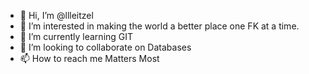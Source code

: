 - 👋 Hi, I’m @llleitzel
- 👀 I’m interested in making the world a better place one FK at a time.
- 🌱 I’m currently learning GIT
- 💞️ I’m looking to collaborate on Databases
- 📫 How to reach me Matters Most
<!---
llleitzel/llleitzel is a ✨ special ✨ repository because its `README.md` (this file) appears on your GitHub profile.
You can click the Preview link to take a look at your changes.
--->
